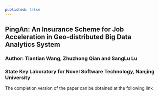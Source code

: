 ```yaml
---
published: false
---
```

## PingAn: An Insurance Scheme for Job Acceleration in Geo-distributed Big Data Analytics System
### Author: Tiantian Wang, Zhuzhong Qian and SangLu Lu
### State Key Laboratory for Novel Software Technology, Nanjing University

The completion version of the paper can be obtained at the following link


